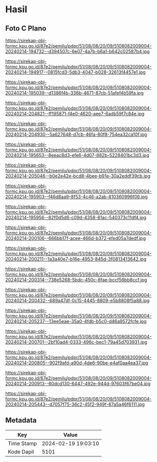 # Hasil

## Foto C Plano

https://sirekap-obj-formc.kpu.go.id/87e2/pemilu/pdpr/51/08/08/20/09/5108082009004-20240214-194732--d394507c-6e07-4a7b-b6a1-b642c02587b4.jpg

https://sirekap-obj-formc.kpu.go.id/87e2/pemilu/pdpr/51/08/08/20/09/5108082009004-20240214-194917--0815fcd3-5db3-4047-b028-32613f4457e1.jpg

https://sirekap-obj-formc.kpu.go.id/87e2/pemilu/pdpr/51/08/08/20/09/5108082009004-20240214-195039--d1386f4b-336b-4671-87cb-51afef4b59fa.jpg

https://sirekap-obj-formc.kpu.go.id/87e2/pemilu/pdpr/51/08/08/20/09/5108082009004-20240214-204821--ff195871-f4e0-4620-aee7-6adb59f7c84e.jpg

https://sirekap-obj-formc.kpu.go.id/87e2/pemilu/pdpr/51/08/08/20/09/5108082009004-20240214-204930--5a627648-d7cb-46fa-80f8-754ea32ca10f.jpg

https://sirekap-obj-formc.kpu.go.id/87e2/pemilu/pdpr/51/08/08/20/09/5108082009004-20240214-195653--8eeac8d3-efe6-4d07-882b-5228401bc3d3.jpg

https://sirekap-obj-formc.kpu.go.id/87e2/pemilu/pdpr/51/08/08/20/09/5108082009004-20240214-205046--b0e2e42e-bcd8-4bee-b91e-30a2eddf39cb.jpg

https://sirekap-obj-formc.kpu.go.id/87e2/pemilu/pdpr/51/08/08/20/09/5108082009004-20240214-195903--f46d8aa9-8f53-4c46-a2ab-810360996f06.jpg

https://sirekap-obj-formc.kpu.go.id/87e2/pemilu/pdpr/51/08/08/20/09/5108082009004-20240214-195956--82f0d5d6-c09d-4358-81ac-540373c11df4.jpg

https://sirekap-obj-formc.kpu.go.id/87e2/pemilu/pdpr/51/08/08/20/09/5108082009004-20240214-200106--666bb17f-acee-466d-b372-efed05a7dedf.jpg

https://sirekap-obj-formc.kpu.go.id/87e2/pemilu/pdpr/51/08/08/20/09/5108082009004-20240214-200211--1a3a40e7-b16e-4953-845d-3f0813413642.jpg

https://sirekap-obj-formc.kpu.go.id/87e2/pemilu/pdpr/51/08/08/20/09/5108082009004-20240214-200314--738e5268-5bdc-450c-8fae-bccf56bb8ccf.jpg

https://sirekap-obj-formc.kpu.go.id/87e2/pemilu/pdpr/51/08/08/20/09/5108082009004-20240214-200432--689a47df-0c15-4445-8809-e5b8808f5a88.jpg

https://sirekap-obj-formc.kpu.go.id/87e2/pemilu/pdpr/51/08/08/20/09/5108082009004-20240214-205237--13ee5eae-35a0-4fdb-b5c0-d46a9572fcfe.jpg

https://sirekap-obj-formc.kpu.go.id/87e2/pemilu/pdpr/51/08/08/20/09/5108082009004-20240214-200701--2bf10ad4-0333-496c-bec1-79a45d703931.jpg

https://sirekap-obj-formc.kpu.go.id/87e2/pemilu/pdpr/51/08/08/20/09/5108082009004-20240214-200805--902f9afd-a90d-4de6-90be-e4af0aa4ea37.jpg

https://sirekap-obj-formc.kpu.go.id/87e2/pemilu/pdpr/51/08/08/20/09/5108082009004-20240214-200913--60dcd130-6447-492e-944d-97603f67be04.jpg

https://sirekap-obj-formc.kpu.go.id/87e2/pemilu/pdpr/51/08/08/20/09/5108082009004-20240214-205443--d7057f75-36c2-45f2-949f-87a5a46f6111.jpg


## Metadata

| Key        | Value               |
| ---------- | ------------------- |
| Time Stamp | 2024-02-19 19:03:10 |
| Kode Dapil | 5101                |



